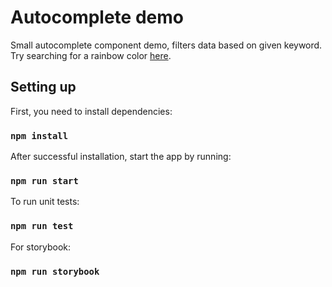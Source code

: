 # Autocomplete demo
Small autocomplete component demo, filters data based on given keyword. Try searching for a rainbow color [here](https://autocomplete-demo-sigma.vercel.app/). 

## Setting up

First, you need to install dependencies:

### `npm install`

After successful installation, start the app by running:
### `npm run start`
To run unit tests:
### `npm run test`
For storybook:
### `npm run storybook`
